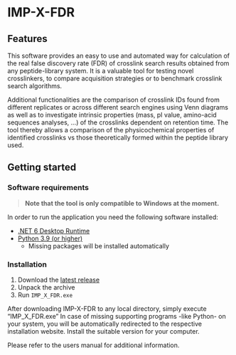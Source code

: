 # IMP-X-FDR

## Features

This software provides an easy to use and automated way for calculation of the real false discovery rate (FDR) of crosslink search results obtained from any peptide-library system. It is a valuable tool for testing novel crosslinkers, to compare acquisition strategies or to benchmark crosslink search algorithms.

Additional functionalities are the comparison of crosslink IDs found from different replicates or across different search engines using Venn diagrams as well as to investigate intrinsic properties (mass, pI value, amino-acid sequences analyses, ...) of the crosslinks dependent on retention time. The tool thereby allows a comparison of the physicochemical properties of identified crosslinks vs those theoretically formed within the peptide library used.

## Getting started

### Software requirements
> **Note that the tool is only compatible to Windows at the moment.**

In order to run the application you need the following software installed:
- [.NET 6 Desktop Runtime](https://dotnet.microsoft.com/en-us/download/dotnet/thank-you/runtime-desktop-6.0.3-windows-x64-installer)
- [Python 3.9 (or higher)](https://www.python.org/downloads/)
  - Missing packages will be installed automatically

### Installation

1. Download the [latest release](https://github.com/fstanek/imp-x-fdr/releases/latest)
2. Unpack the archive
3. Run `IMP_X_FDR.exe`

After downloading IMP-X-FDR to any local directory, simply execute “IMP_X_FDR.exe”
In case of missing supporting programs -like Python- on your system, you will be automatically redirected to the respective installation website. Install the suitable version for your computer.
 
Please refer to the users manual for additional information.
